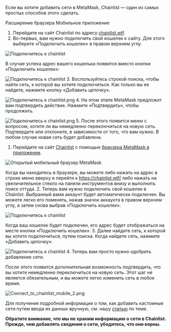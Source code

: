 Если вы хотите добавить сети в MetaMask, Chainlist — один из самых простых способов этого сделать.




Расширение браузера Мобильное приложение


1. Перейдите на сайт Chainlist по адресу [chainlist.wtf](https://chainlist.wtf/).
2. Во-первых, вам нужно подключить свой кошелек к сайту. Для этого выберите «Подключить кошелек» в правом верхнем углу.


![Подключитесь к chainlist](https://support.metamask.io/hc/article_attachments/13282472358683)


В случае успеха адрес вашего кошелька появится вместо кнопки «Подключить кошелек»:


![Подключитесь к chainlist](https://support.metamask.io/hc/article_attachments/13282471834779)
3. Воспользуйтесь строкой поиска, чтобы найти сеть, к которой вы хотите подключиться. Как только вы ее найдете, нажмите кнопку «Добавить цепочку».


![Подключитесь к chainlist.png](https://support.metamask.io/hc/article_attachments/13282429575451)
4. На этом этапе MetaMask предложит вам подтвердить действие. Нажмите «Подтвердить», чтобы продолжить.


![Подключитесь к chainlist.png](https://support.metamask.io/hc/article_attachments/13282471751451)
5. После этого появится меню с вопросом, хотите ли вы немедленно переключиться на новую сеть. Подтвердите или отклоните, в зависимости от того, что вам нужно. В любом случае новая сеть будет добавлена.




1. Перейдите на сайт [Chainlist](https://chainlist.wtf/) с помощью [браузера MetaMask в приложении](https://support.metamask.io/hc/en-us/articles/6356387482523). 


![Открытый мобильный браузер MetaMask](https://support.metamask.io/hc/article_attachments/13282653218075)


Когда вы находитесь в браузере, вы можете либо нажать на адрес в строке меню вверху и перейти к <https://chainlist.wtf/> либо нажать на увеличительное стекло на панели инструментов внизу и выполнить поиск оттуда.
2. Теперь вам нужно подключить свой кошелек в Chainlist. Выбранный вами аккаунт будет автоматически подключен. Вы можете легко его поменять, нажав значок аккаунта в правом верхнем углу, а затем снова выбрав «Подключить кошелек».


![Подключитесь к chainlist](https://support.metamask.io/hc/article_attachments/13283060389275)


Когда ваш кошелек будет подключен, его адрес будет отображаться на месте кнопки «Подключить кошелек».
3. Далее найдите сеть, к которой вы хотите подключиться, путем поиска. Когда найдете сеть, нажмите «Добавить цепочку»:


![Подключитесь к chainlist](https://support.metamask.io/hc/article_attachments/13282429575451)
4. Теперь вам просто нужно одобрить добавление сети.


После этого появится дополнительная возможность подтвердить, что вы хотите немедленно переключиться на новую сеть. Этот шаг не является обязательным, и вы можете легко изменить сеть в любое время.


![Connect_to_chainlist_mobile_2.png](https://support.metamask.io/hc/article_attachments/13283299094555)




Для получения подробной информации о том, как добавить кастомные сети путем ввода их данных вручную, см. нашу [статью](https://support.metamask.io/hc/en-us/articles/360043227612-How-to-add-a-custom-network-RPC) по теме. 


**Обратите внимание, что мы не храним информацию о сети в Chainlist.** **Прежде, чем добавлять сведения о сети, убедитесь, что они верны.**


 

